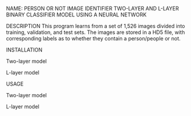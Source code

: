 NAME: PERSON OR NOT IMAGE IDENTIFIER
TWO-LAYER AND L-LAYER BINARY CLASSIFIER MODEL USING A NEURAL NETWORK

DESCRIPTION 
This program learns from a set of 1,526 images divided into training, validation, and test sets. The images are stored in a HD5 file, with corresponding labels as to whether they contain a person/people or not.

INSTALLATION

Two-layer model

L-layer model

USAGE

Two-layer model

L-layer model
